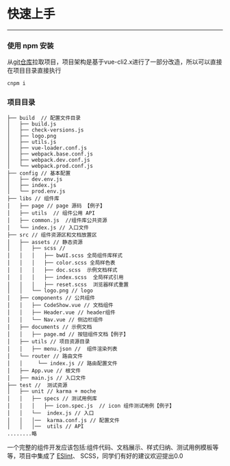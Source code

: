 # 快速上手

----

### 使用 npm 安装
从[git仓库](http://192.168.0.247/BaiwangFE/bwUI)拉取项目，项目架构是基于vue-cli2.x进行了一部分改造，所以可以直接在项目目录直接执行

```bash
cnpm i
```




### 项目目录
```
├── build  // 配置文件目录
│   ├── build.js
│   ├── check-versions.js
│   ├── logo.png
│   ├── utils.js
│   ├── vue-loader.conf.js
│   ├── webpack.base.conf.js
│   ├── webpack.dev.conf.js
│   └── webpack.prod.conf.js
├── config // 基本配置
│   ├── dev.env.js
│   ├── index.js
│   └── prod.env.js
├── libs // 组件库
│   ├── page // page 源码 【例子】
│   ├── utils  // 组件公用 API
│   ├── common.js  //组件库公共资源
│   └── index.js // 入口文件
├── src // 组件资源区和文档放置区
│   ├── assets // 静态资源
│   │   ├── scss //
│   │   │   ├── bwUI.scss 全局组件库样式
│   │   │   ├── color.scss 全局样色表
│   │   │   ├── doc.scss  示例文档样式
│   │   │   ├── index.scss  全局样式引用
│   │   │   ├── reset.scss  浏览器样式重置
│   │   └── logo.png // logo
│   ├── components // 公共组件
│   │   ├── CodeShow.vue // 文档组件
│   │   ├── Header.vue // header组件
│   │   └── Nav.vue // 侧边栏组件
│   ├── documents // 示例文档
│   │   ├── page.md // 按钮组件文档【例子】
│   ├── utils // 项目资源目录
│   │   ├── menu.json //  组件渲染列表
│   └── router // 路由文件
│   │     └── index.js // 路由配置文件
│   ├── App.vue // 根文件
│   ├── main.js // 入口文件
├── test //  测试资源
│   ├── unit // karma + moche
│   │   ├── specs // 测试用例库
│   │   │   ├── icon.spec.js  // icon 组件测试用例【例子】
│   │   └──  index.js // 入口
│   │   │──  karma.conf.js // 配置文件
│   │   │──  utils // API
........略
```
一个完整的组件开发应该包括:组件代码、文档展示、样式归纳、测试用例模板等等，项目中集成了 [ESlint](https://standardjs.com/)、
SCSS，同学们有好的建议欢迎提出0.0
